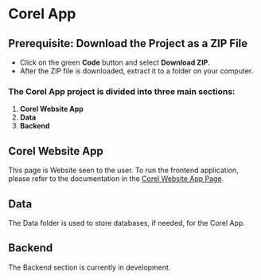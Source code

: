 # Corel App


## Prerequisite: **Download the Project as a ZIP File**
- Click on the green **Code** button and select **Download ZIP**.
- After the ZIP file is downloaded, extract it to a folder on your computer.


### The Corel App project is divided into three main sections:

1. **Corel Website App**
2. **Data**
3. **Backend**

## Corel Website App
This page is Website seen to the user.
To run the frontend application, please refer to the documentation in the [Corel Website App Page](./Corel%20Website%20App/README.md).

## Data
The Data folder is used to store databases, if needed, for the Corel App.

## Backend
The Backend section is currently in development.
